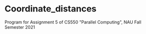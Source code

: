 # Coordinate_distances
Program for Assignment 5 of CS550 "Parallel Computing", NAU Fall Semester 2021
